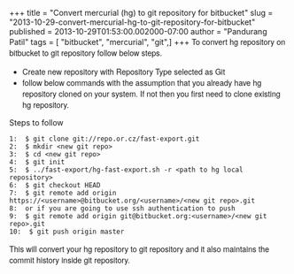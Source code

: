 +++
title = "Convert mercurial (hg) to git repository for bitbucket"
slug = "2013-10-29-convert-mercurial-hg-to-git-repository-for-bitbucket"
published = 2013-10-29T01:53:00.002000-07:00
author = "Pandurang Patil"
tags = [ "bitbucket", "mercurial", "git",]
+++
<span
style="font-family: &quot;Helvetica Neue&quot;, Arial, Helvetica, sans-serif;">To
convert hg repository on bitbucket to git repository follow below
steps.</span>  
  

-   <span
    style="font-family: &quot;Helvetica Neue&quot;, Arial, Helvetica, sans-serif;">Create
    new repository with Repository Type selected as Git</span>
-   <span
    style="font-family: &quot;Helvetica Neue&quot;, Arial, Helvetica, sans-serif;">follow
    below commands with the assumption that you already have hg
    repository cloned on your system. If not then you first need to
    clone existing hg repository. </span>

Steps to follow  

    1:  $ git clone git://repo.or.cz/fast-export.git  
    2:  $ mkdir <new git repo>  
    3:  $ cd <new git repo>  
    4:  $ git init  
    5:  $ ../fast-export/hg-fast-export.sh -r <path to hg local repository>  
    6:  $ git checkout HEAD  
    7:  $ git remote add origin https://<username>@bitbucket.org/<username>/<new git repo>.git  
    8:  or if you are going to use ssh authentication to push   
    9:  $ git remote add origin git@bitbucket.org:<username>/<new git repo>.git  
    10:  $ git push origin master  

  
<span
style="font-family: &quot;Helvetica Neue&quot;, Arial, Helvetica, sans-serif;">This
will convert your hg repository to git repository and it also maintains
the commit history inside git repository. </span>
